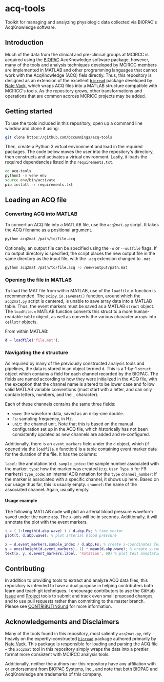 # acq-tools
Toolkit for managing and analyzing physiologic data collected via BIOPAC's AcqKnowledge software.

## Introduction

Much of the data from the clinical and pre-clinical groups at MCIRCC is acquired using the [BIOPAC](https://www.biopac.com) AcqKnowledge software package, however, many of the tools and analysis techniques developed by MCIRCC members are implemented in MATLAB and other programming languages that cannot work with the AcqKnowledge (ACQ) fiels directly. Thus, this repository is designed as an extension of the excellent [`bioread`](https://github.com/uwmadison-chm/bioread) package developed by [Nate Vack](https://github.com/njvack), which wraps ACQ files into a MATLAB structure compatible with MCIRCC's tools. As the repository grows, other transformations and operations that are common accross MCRICC projects may be added.

## Getting started

To use the tools included in this repository, open up a command line window and clone it using:

```bash
git clone https://github.com/bccummings/acq-tools
```

Then, create a Python 3 virtual environment and load in the required packages. The code below moves the user into the repository's directory, then constructs and activates a virtual environment. Lastly, it loads the required dependancies listed in the `requirements.txt`.

```bash
cd acq-tools
python3 -m venv env
source env/bin/activate
pip install -r requirements.txt
```

## Loading an ACQ file

### Converting ACQ into MATLAB

To convert an ACQ file into a MATLAB file, use the `acq2mat.py` script. It takes the ACQ filename as a positional argument.

```bash
python acq2mat /path/to/file.acq
```

Optionally, an output file can be specified using the `-o` or `--outfile` flags. If no output directory is specified, the script places the new output file in the same directory as the input file, with the `.acq` extension changed to `.mat`.

```bash
python acq2mat /path/to/file.acq -o /new/output/path.mat
```

### Opening the file in MATLAB

To load the MAT file from within MATLAB, use of the `loadfile.m` function is recommended. The `scipy.io.savemat()` function, around which the `acq2mat.py` script is centered, is unable to save array data into a MATLAB table. Thus, the event markers must be saved as a MATLAB `struct` object. The `loadfile.m` MATLAB function converts this struct to a more human-readable `table` object, as well as converts the various character arrays into `cellstr` objects.

From within MATLAB:

```matlab
d = loadfile('file.mat');
```

### Navigating the `d` structure

As required by many of the previously constructed analysis tools and pipelines, the data is stored in an object termed `d`. This is a 1-by-1 `struct` object which contains a field for each channel recorded by the BIOPAC. The fields are named according to how they were initialized in the ACQ file, with the exception that the channel name is altered to be lower case and follow valid MATLAB variable conventions (must start with a letter, and can only contain letters, numbers, and the `_` character).

Each of these channels contains the same three fields:  
* `wave`: the waveform data, saved as an n-by-one double.  
* `Fs`: sampling frequency, in Hz.  
* `unit`: the channel unit. Note that this is based on the manual configuration set up in the ACQ file, which historically has not been consistently updated as new channels are added and re-configured.

Additionally, there is an `event_markers` field under the `d` object, which (if opened via the `loadfile.m` function) is a table containing event marker data for the duration of the file. It has the columns:

`label`: the annotation text.
`sample_index`: the sample number associated with the marker.
`type`: how the marker was created (e.g. `User Type 9` for F9 markers)
`type_code`: an internal ACQ notation for the `type`
`channel_number`: if the marker is associated with a specific channel, it shows up here. Based on our usage thus far, this is usually empty.
`channel`: the name of the associated channel. Again, usually empty.

#### Usage example

The following MATLAB code will plot an arterial blood pressure waveform saved under the name `abp`. The x-axis will be in seconds. Additionally, it will annotate the plot with the event markers.

```matlab
t = ( 1:length(d.abp.wave) ) / d.abp.Fs; % time vector
plot(t, d.abp.wave); % plot arterial blood pressure

x = d.event_markers.sample_index / d.abp.Fs; % create x-coordinates for text annotations
y = ones(height(d.event_markers), 1) * mean(d.abp.wave); % create y-coordinates for text annotations
text(x, y, d.event_markers.label, 'Rotation', 90) % plot text annotations
```
## Contributing

In addition to providing tools to extract and analyze ACQ data files, this repository is intended to have a dual purpose in helping contributers both learn and teach git techniques. I encourage contributors to use the GitHub [Issue](https://github.com/bccummings/acq-tools/issues) and [Project](https://github.com/bccummings/acq-tools/projects/1) tools to submit and track even small proposed changes, and to use pull requests rather than committing to the master branch. Please see
[CONTRIBUTING.md](https://github.com/bccummings/acq-tools/blob/master/docs/CONTRIBUTING.md) for more information.

## Acknowledgements and Disclaimers

Many of the tools found in this repository, most saliently `acq2mat.py`, rely heavily on the expertly-constructed [`bioread`](https://github.com/uwmadison-chm/bioread) package authored primarily by [Nate Vack](https://github.com/njvack). This package is responsible for loading and parsing the ACQ file – the `acq2mat` tool in this repository simply wraps the data into a prettier format more consistent with MCIRCC analysis tools.

Additionally, neither the authors nor this repository have any affiliation with or endorsement from [BIOPAC Systems, Inc.](https://www.biopac.com), and note that both BIOPAC and AcqKnowledge are trademarks of this company.
